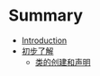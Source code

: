 # Summary

* [Introduction](README.md)
* [初步了解](chapter1.md)
  * [类的创建和声明](chapter1/lei-de-chuang-jian-he-sheng-ming.md)


